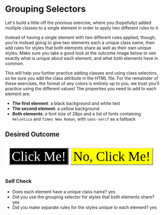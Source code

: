 # Grouping Selectors

Let's build a little off the previous exercise, where you (hopefully) added
multiple classes to a single element in order to apply two different rules to
it.

Instead of having a single element with two different rules applied, though,
you're instead going to give two elements each a unique class name, then add
rules for styles that both elements share as well as their own unique styles.
Make sure you take a good look at the outcome image below to see exactly what is
unique about each element, and what both elements have in common.

This will help you further practice adding classes and using class selectors, so
be sure you add the class attribute in the HTML file. For the remainder of these
exercises, the format of any colors is entirely up to you, we trust you'll
practice using the different values! The properties you need to add to each
element are:

- **The first element**: a black background and white text
- **The second element**: a yellow background
- **Both elements**: a font size of 28px and a list of fonts containing `Helvetica` and `Times New Roman`, with `sans-serif` as a fallback

## Desired Outcome

![desired outcome](./desired-outcome.png)

### Self Check

- Does each element have a unique class name?
  yes
- Did you use the grouping selector for styles that both elements share?
  yes
- Did you make separate rules for the styles unique to each element?
  yes
